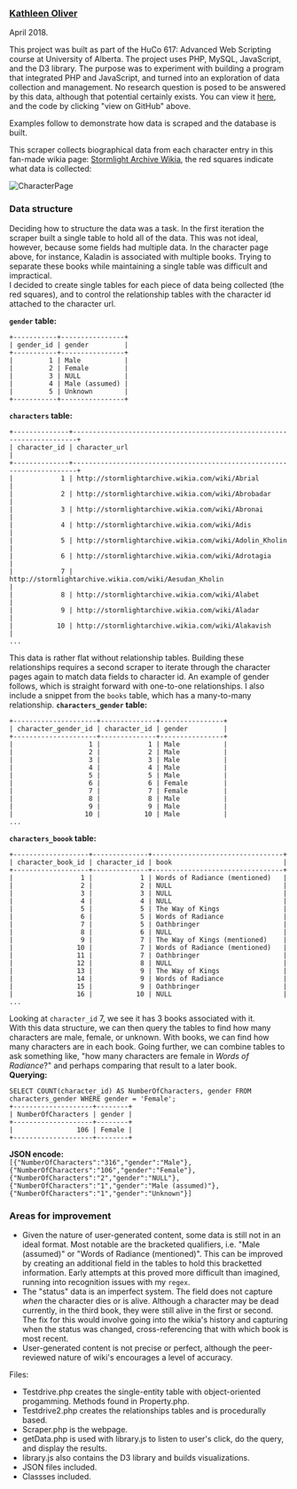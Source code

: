 ### [Kathleen Oliver](https://k-j-oliver.github.io)
April 2018.

This project was built as part of the HuCo 617: Advanced Web Scripting course at University of Alberta. The project uses PHP, MySQL, JavaScript, and the D3 library. The purpose was to experiment with building a program that integrated PHP and JavaScript, and turned into an exploration of data collection and management. No research question is posed to be answered by this data, although that potential certainly exists. You can view it [here](http://hucodev.artsrn.ualberta.ca/oliver2/scraper/scraper.php), and the code by clicking "view on GitHub" above.    

Examples follow to demonstrate how data is scraped and the database is built.  

This scraper collects biographical data from each character entry in this fan-made wikia page: [Stormlight Archive Wikia](http://stormlightarchive.wikia.com/wiki/Category:Characters), the red squares indicate what data is collected: 

![CharacterPage](https://k-j-oliver.github.io/StormlightArchiveScraper/CharacterPage.png)  

### Data structure
Deciding how to structure the data was a task. In the first iteration the scraper built a single table to hold all of the data. This was not ideal, however, because some fields had multiple data. In the character page above, for instance, Kaladin is associated with multiple books. Trying to separate these books while maintaining a single table was difficult and impractical.  
I decided to create single tables for each piece of data being collected (the red squares), and to control the relationship tables with the character id attached to the character url. 

__`gender` table:__  
```
+-----------+----------------+  
| gender_id | gender         |  
+-----------+----------------+  
|         1 | Male           |  
|         2 | Female         |  
|         3 | NULL           |  
|         4 | Male (assumed) |  
|         5 | Unknown        |  
+-----------+----------------+
```
__`characters` table:__  
```
+--------------+-----------------------------------------------------------------------+
| character_id | character_url                                                         |
+--------------+-----------------------------------------------------------------------+
|            1 | http://stormlightarchive.wikia.com/wiki/Abrial                        |
|            2 | http://stormlightarchive.wikia.com/wiki/Abrobadar                     |
|            3 | http://stormlightarchive.wikia.com/wiki/Abronai                       |
|            4 | http://stormlightarchive.wikia.com/wiki/Adis                          |
|            5 | http://stormlightarchive.wikia.com/wiki/Adolin_Kholin                 |
|            6 | http://stormlightarchive.wikia.com/wiki/Adrotagia                     |
|            7 | http://stormlightarchive.wikia.com/wiki/Aesudan_Kholin                |
|            8 | http://stormlightarchive.wikia.com/wiki/Alabet                        |
|            9 | http://stormlightarchive.wikia.com/wiki/Aladar                        |
|           10 | http://stormlightarchive.wikia.com/wiki/Alakavish                     | 
...
```
This data is rather flat without relationship tables. Building these relationships requires a second scraper to iterate through the character pages again to match data fields to character id. An example of gender follows, which is straight forward with one-to-one relationships. I also include a snippet from the `books` table, which has a many-to-many relationship. 
__`characters_gender` table:__
```
+---------------------+--------------+----------------+
| character_gender_id | character_id | gender         |
+---------------------+--------------+----------------+
|                   1 |            1 | Male           |
|                   2 |            2 | Male           |
|                   3 |            3 | Male           |
|                   4 |            4 | Male           |
|                   5 |            5 | Male           |
|                   6 |            6 | Female         |
|                   7 |            7 | Female         |
|                   8 |            8 | Male           |
|                   9 |            9 | Male           |
|                  10 |           10 | Male           |
...
```
__`characters_boook` table:__  
```
+-------------------+--------------+---------------------------------+
| character_book_id | character_id | book                            |
+-------------------+--------------+---------------------------------+
|                 1 |            1 | Words of Radiance (mentioned)   |
|                 2 |            2 | NULL                            |
|                 3 |            3 | NULL                            |
|                 4 |            4 | NULL                            |
|                 5 |            5 | The Way of Kings                |
|                 6 |            5 | Words of Radiance               |
|                 7 |            5 | Oathbringer                     |
|                 8 |            6 | NULL                            |
|                 9 |            7 | The Way of Kings (mentioned)    |
|                10 |            7 | Words of Radiance (mentioned)   |
|                11 |            7 | Oathbringer                     |
|                12 |            8 | NULL                            |
|                13 |            9 | The Way of Kings                |
|                14 |            9 | Words of Radiance               |
|                15 |            9 | Oathbringer                     |
|                16 |           10 | NULL                            |
...
```
Looking at `character_id` 7, we see it has 3 books associated with it.  
With this data structure, we can then query the tables to find how many characters are male, female, or unknown. With books, we can find how many characters are in each book. Going further, we can combine tables to ask something like, "how many characters are female in _Words of Radiance_?" and perhaps comparing that result to a later book.  
__Querying:__ 
```
SELECT COUNT(character_id) AS NumberOfCharacters, gender FROM characters_gender WHERE gender = 'Female';
+--------------------+--------+
| NumberOfCharacters | gender |
+--------------------+--------+
|                106 | Female |
+--------------------+--------+
```

__JSON encode:__  
`[{"NumberOfCharacters":"316","gender":"Male"},{"NumberOfCharacters":"106","gender":"Female"},{"NumberOfCharacters":"2","gender":"NULL"},{"NumberOfCharacters":"1","gender":"Male (assumed)"},{"NumberOfCharacters":"1","gender":"Unknown"}]`

### Areas for improvement
- Given the nature of user-generated content, some data is still not in an ideal format. Most notable are the bracketed qualifiers, i.e. "Male (assumed)" or "Words of Radiance (mentioned)". This can be improved by creating an additional field in the tables to hold this bracketted information. Early attempts at this proved more difficult than imagined, running into recognition issues with my `regex`. 
- The "status" data is an imperfect system. The field does not capture _when_ the character dies or is alive. Although a character may be dead currently, in the third book, they were still alive in the first or second. The fix for this would involve going into the wikia's history and capturing when the status was changed, cross-referencing that with which book is most recent. 
- User-generated content is not precise or perfect, although the peer-reviewed nature of wiki's encourages a level of accuracy. 

Files:
- Testdrive.php creates the single-entity table with object-oriented progamming. Methods found in Property.php.  
- Testdrive2.php creates the relationships tables and is procedurally based.  
- Scraper.php is the webpage.  
- getData.php is used with library.js to listen to user's click, do the query, and display the results.  
- library.js also contains the D3 library and builds visualizations.  
- JSON files included.  
- Classses included. 
